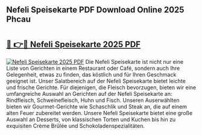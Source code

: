 ## Nefeli Speisekarte PDF Download Online 2025 Phcau

# <h2><a href="http://gcazif.nevu.top/?p=Nefeli+Speisekarte">🔗 👉🔴 Nefeli Speisekarte 2025 PDF</a></h2>

[![Nefeli Speisekarte 2025 PDF](https://i.imgur.com/dBaPXMq.png)](http://gcazif.nevu.top/?p=Nefeli+Speisekarte)
Die Nefeli Speisekarte ist nicht nur eine Liste von Gerichten in einem Restaurant oder Café, sondern auch Ihre Gelegenheit, etwas zu finden, das köstlich und für Ihren Geschmack geeignet ist. Unser Salatbereich auf der Nefeli Speisekarte bietet leichte und frische Gerichte. Für diejenigen, die Fleisch bevorzugen, bieten wir eine umfangreiche Auswahl an Gerichten auf der Nefeli Speisekarte an: Rindfleisch, Schweinefleisch, Huhn und Fisch. Unseren Auserwählten bieten wir Gourmet-Gerichte wie Schaschlik und Steak an, die auf einem alten Feuer zubereitet werden. Unsere Nefeli Speisekarte bietet eine große Auswahl an Desserts, von klassischen Torten und Kuchen bis hin zu exquisiten Crème Brûlée und Schokoladenspezialitäten.
